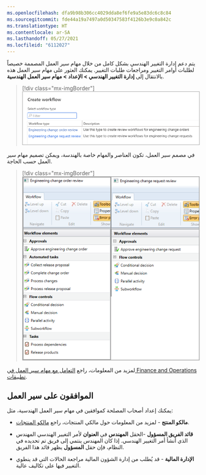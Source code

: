 ```yaml
---
ms.openlocfilehash: dfa9b98b306cc4029dda8ef6fe9a5e83dc6c8c84
ms.sourcegitcommit: fde44a19a7497a0d50347583f4126b3e9c0a842c
ms.translationtype: HT
ms.contentlocale: ar-SA
ms.lasthandoff: 05/27/2021
ms.locfileid: "6112027"
---
```

يتم دعم إدارة التغيير الهندسي بشكل كامل من خلال مهام سير العمل المصممة خصيصاً لطلبات أوامر التغيير ومراجعات طلبات التغيير. يمكنك العثور على مهام سير العمل هذه بالانتقال إلى **إدارة التغيير الهندسي > الإعداد > مهام سير العمل الهندسية**.

> [!div class="mx-imgBorder"]
> [![لقطة شاشة لصفحة إنشاء سير العمل، تعرض نوعي سير العمل لإدارة التغيير الهندسي.](../media/create-workflow.png)](../media/create-workflow.png#lightbox)

في مصمم سير العمل، تكون العناصر والمهام خاصة بالهندسة، ويمكن تصميم مهام سير العمل حسب الحاجة.

> [!div class="mx-imgBorder"]
> [![لقطة شاشة لنوعي سير العمل وعناصر سير العمل المتوفرة لكل منهما.](../media/workflow-options.png)](../media/workflow-options.png#lightbox)

لمزيد من المعلومات، راجع [التعامل مع مهام سير العمل في Finance and Operations تطبيقات](/learn/modules/create-use-workflows-finance-operations/?azure-portal=true).

## <a name="workflow-approvers"></a>الموافقون على سير العمل

يمكنك إعداد أصحاب المصلحة كموافقين في مهام سير العمل الهندسية، مثل:

- **مالكو المنتج** - لمزيد من المعلومات حول مالكي المنتجات، راجع [مالكو المنتجات](/dynamics365/supply-chain/engineering-change-management/product-owner/?azure-portal=true).

- **قائد الفريق المسؤول** -الحقل **المهندس** في **العنوان** لأمر التغيير الهندسي المهندس الذي أنشأ أمر التغيير الهندسي. إذا كان المهندس ينتمي إلى فريق تم تحديده في النظام، فإن حقل **المسؤول** يظهر قائد هذا الفريق.

- **الإدارة المالية** - قد يُطلب من إدارة الشؤون المالية مراجعة الحالات التي قد ينطوي التغيير فيها على تكاليف عالية.
